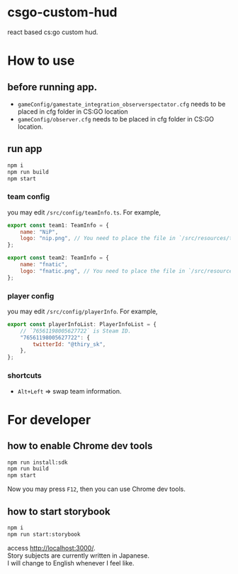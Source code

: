 csgo-custom-hud
=======

react based cs:go custom hud.

# How to use
## before running app.
- `gameConfig/gamestate_integration_observerspectator.cfg` needs to be placed in cfg folder in CS:GO location
- `gameConfig/observer.cfg` needs to be placed in cfg folder in CS:GO location.

## run app
```sh
npm i
npm run build
npm start
```
### team config
you may edit `/src/config/teamInfo.ts`.
For example,
```js
export const team1: TeamInfo = {
    name: "NiP",
    logo: "nip.png", // You need to place the file in `/src/resources/teams`
};

export const team2: TeamInfo = {
    name: "fnatic",
    logo: "fnatic.png", // You need to place the file in `/src/resources/teams`
};
```
### player config
you may edit `/src/config/playerInfo`.
For example,
```js
export const playerInfoList: PlayerInfoList = {
    // `76561198005627722` is Steam ID.
    "76561198005627722": {
        twitterId: "@thiry_sk",
    },
};
```
### shortcuts
- `Alt+Left` => swap team information.

# For developer
## how to enable Chrome dev tools
```sh
npm run install:sdk
npm run build
npm start
```
Now you may press `F12`, then you can use Chrome dev tools.
## how to start storybook
```sh
npm i
npm run start:storybook
```
access [http://localhost:3000/](http://localhost:3000/).  
Story subjects are currently written in Japanese.  
I will change to English whenever I feel like.  